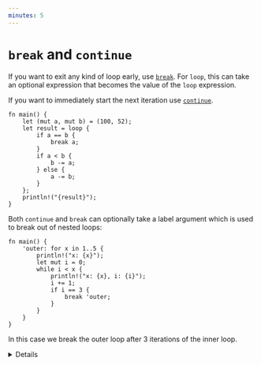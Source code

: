 ```yaml
---
minutes: 5
---
```


# `break` and `continue`

If you want to exit any kind of loop early, use
[`break`](https://doc.rust-lang.org/reference/expressions/loop-expr.html#break-expressions).
For `loop`, this can take an optional expression that becomes the value of the `loop` expression.

If you want to immediately start
the next iteration use [`continue`](https://doc.rust-lang.org/reference/expressions/loop-expr.html#continue-expressions).

```rust,editable
fn main() {
    let (mut a, mut b) = (100, 52);
    let result = loop {
        if a == b {
            break a;
        }
        if a < b {
            b -= a;
        } else {
            a -= b;
        }
    };
    println!("{result}");
}
```

Both `continue` and `break` can optionally take a label argument which is used
to break out of nested loops:

```rust,editable
fn main() {
    'outer: for x in 1..5 {
        println!("x: {x}");
        let mut i = 0;
        while i < x {
            println!("x: {x}, i: {i}");
            i += 1;
            if i == 3 {
                break 'outer;
            }
        }
    }
}
```

In this case we break the outer loop after 3 iterations of the inner loop.

<details>

* Note that `loop` is the only looping construct which returns a non-trivial
  value. This is because it's guaranteed to be entered at least once (unlike
  `while` and `for` loops).

</details>

